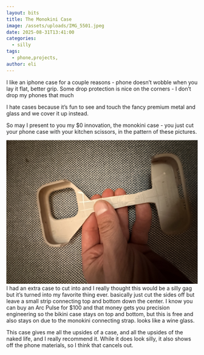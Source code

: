 ```yaml
---
layout: bits
title: The Monokini Case
image: /assets/uploads/IMG_5501.jpeg
date: 2025-08-31T13:41:00
categories:
  - silly
tags:
  - phone,projects,
author: eli
---
```

I like an iphone case for a couple reasons - phone doesn’t wobble when you lay it flat, better grip. Some drop protection is nice on the corners - I don’t drop my phones that much  

I hate cases because it’s fun to see and touch the fancy premium metal and glass and we cover it up instead. 

So may I present to you my $0 innovation, the monokini case - you just cut your phone case with your kitchen scissors, in the pattern of these pictures. 

![](/assets/uploads/IMG_5504.jpeg)I had an extra case to cut into and I really thought this would be a silly gag but it’s turned into my favorite thing ever. basically just cut the sides off but leave a small strip connecting top and bottom down the center. I know you can buy an Arc Pulse for $100 and that money gets you precision engineering so the bikini case stays on top and bottom, but this is free and also stays on due to the monokini connecting strap. looks like a wine glass. 

This case gives me all the upsides of a case, and all the upsides of the naked life, and I really recommend it. While it does look silly, it also shows off the phone materials, so I think that cancels out.
